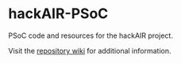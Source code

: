 # hackAIR-PSoC
PSoC code and resources for the hackAIR project.

Visit the [repository wiki](https://github.com/ee-ttss/hackAIR-Arduino/wiki) for additional information.

